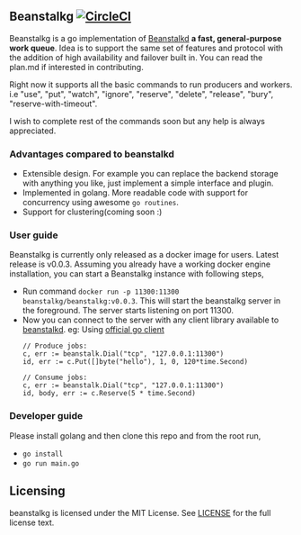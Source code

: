 ## Beanstalkg [![CircleCI](https://circleci.com/gh/vimukthi-git/beanstalkg.svg?style=svg)](https://circleci.com/gh/vimukthi-git/beanstalkg)

Beanstalkg is a go implementation of [Beanstalkd](https://github.com/kr/beanstalkd) **a fast, general-purpose work queue**. 
Idea is to support the same set of features and protocol with the addition of
high availability and failover built in. You can read the plan.md if interested in contributing. 

Right now it supports all the basic commands to run producers and workers. i.e "use", "put", "watch", "ignore", "reserve",  "delete", "release", "bury", "reserve-with-timeout". 

I wish to complete rest of the commands soon but any help is always appreciated.

### Advantages compared to beanstalkd

- Extensible design. For example you can replace the backend storage with anything you like, just implement a simple interface and plugin.
- Implemented in golang. More readable code with support for concurrency using awesome `go routines`.
- Support for clustering(coming soon :)


### User guide

Beanstalkg is currently only released as a docker image for users. Latest release is v0.0.3. Assuming you already have a 
working docker engine installation, you can start a Beanstalkg instance with following steps,

- Run command `docker run -p 11300:11300 beanstalkg/beanstalkg:v0.0.3`. This will start the beanstalkg server in the foreground.
 The server starts listening on port 11300.
- Now you can connect to the server with any client library available to [beanstalkd](https://github.com/kr/beanstalkd/wiki/Client-Libraries). 
 eg: Using [official go client](https://github.com/kr/beanstalk)
    ```
    // Produce jobs:
    c, err := beanstalk.Dial("tcp", "127.0.0.1:11300")
    id, err := c.Put([]byte("hello"), 1, 0, 120*time.Second)
    
    // Consume jobs:
    c, err := beanstalk.Dial("tcp", "127.0.0.1:11300")
    id, body, err := c.Reserve(5 * time.Second)
    
    ```

### Developer guide

Please install golang and then clone this repo and from the root run,

- `go install`
- `go run main.go`

## Licensing

beanstalkg is licensed under the MIT License. See [LICENSE](https://github.com/vimukthi-git/beanstalkg/blob/master/LICENSE) for the full license text.
